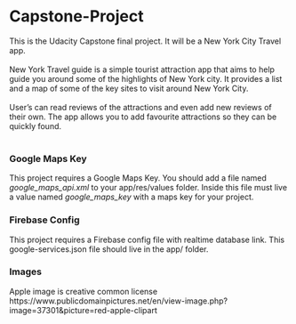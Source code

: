 # Capstone-Project

This is the Udacity Capstone final project. It will be a New York City Travel app.
<br /><br />
New York Travel guide is a simple tourist attraction app that aims to help guide you around
some of the highlights of New York city. It provides a list and a map of some of the key sites to
visit around New York City.
<br /><br />
User’s can read reviews of the attractions and even add new reviews of their own. The app
allows you to add favourite attractions so they can be quickly found.
<br /><br />


<h3>Google Maps Key</h3>
This project requires a Google Maps Key. You should add a file named <i>google_maps_api.xml</i> to your app/res/values folder.
Inside this file must live a value named <i>google_maps_key</i> with a maps key for your project.

<h3>Firebase Config</h3>
This project requires a Firebase config file with realtime database link. This google-services.json file should live in the app/ folder.

<h3>Images</h3>
Apple image is creative common license<br />
https://www.publicdomainpictures.net/en/view-image.php?image=37301&picture=red-apple-clipart